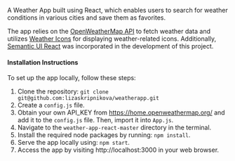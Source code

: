 A Weather App built using React, which enables users to search for weather conditions in various cities and save them as favorites.

The app relies on the [OpenWeatherMap API](https://openweathermap.org/) to fetch weather data and utilizes [Weather Icons](http://erikflowers.github.io/weather-icons/) for displaying weather-related icons. Additionally, [Semantic UI React](https://react.semantic-ui.com/) was incorporated in the development of this project.


#### Installation Instructions
To set up the app locally, follow these steps:
1. Clone the repository: `git clone git@github.com:lizaskripnikova/weatherapp.git`
2. Create a `config.js` file.
3. Obtain your own API_KEY from https://home.openweathermap.org/ and add it to the `config.js` file. Then, import it into `App.js`.
4. Navigate to the `weather-app-react-master` directory in the terminal.
5. Install the required node packages by running: `npm install`.
6. Serve the app locally using: `npm start`.
7. Access the app by visiting http://localhost:3000 in your web browser.
